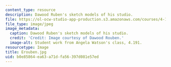 ```yaml
---
content_type: resource
description: Dawood Ruben's sketch models of his studio.
file: https://ol-ocw-studio-app-production.s3.amazonaws.com/courses/4-191-introduction-to-integrated-design-fall-2006/b0e85864ea63a71dfa56397d081e57ed_Erouben.jpg
file_type: image/jpeg
image_metadata:
  caption: Dawood Ruben's sketch models of his studio.
  credit: 'Credit: Image courtesy of Dawood Rouben.'
  image-alt: Student work from Angela Watson's class, 4.191.
resourcetype: Image
title: Erouben.jpg
uid: b0e85864-ea63-a71d-fa56-397d081e57ed
---
```

